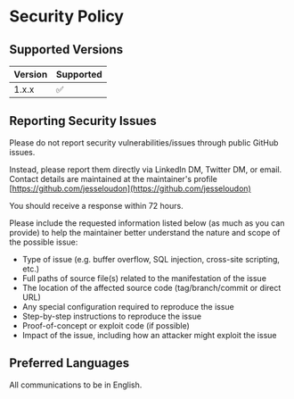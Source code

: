 # Security Policy

## Supported Versions

| Version | Supported          |
| ------- | ------------------ |
| 1.x.x   | :white_check_mark: |

## Reporting Security Issues

Please do not report security vulnerabilities/issues through public GitHub issues.

Instead, please report them directly via LinkedIn DM, Twitter DM, or email. Contact details are maintained at the maintainer's profile [https://github.com/jesseloudon](https://github.com/jesseloudon)

You should receive a response within 72 hours.

Please include the requested information listed below (as much as you can provide) to help the maintainer better understand the nature and scope of the possible issue:

* Type of issue (e.g. buffer overflow, SQL injection, cross-site scripting, etc.)
* Full paths of source file(s) related to the manifestation of the issue
* The location of the affected source code (tag/branch/commit or direct URL)
* Any special configuration required to reproduce the issue
* Step-by-step instructions to reproduce the issue
* Proof-of-concept or exploit code (if possible)
* Impact of the issue, including how an attacker might exploit the issue

## Preferred Languages
All communications to be in English.
